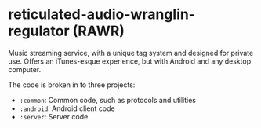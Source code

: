 # reticulated-audio-wranglin-regulator (RAWR)
Music streaming service, with a unique tag system and designed for private use.
Offers an iTunes-esque experience, but with Android and any desktop computer.

The code is broken in to three projects:
- `:common`: Common code, such as protocols and utilities
- `:android`: Android client code
- `:server`: Server code
